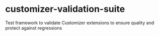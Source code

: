 # customizer-validation-suite
Test framework to validate Customizer extensions to ensure quality and protect against regressions
